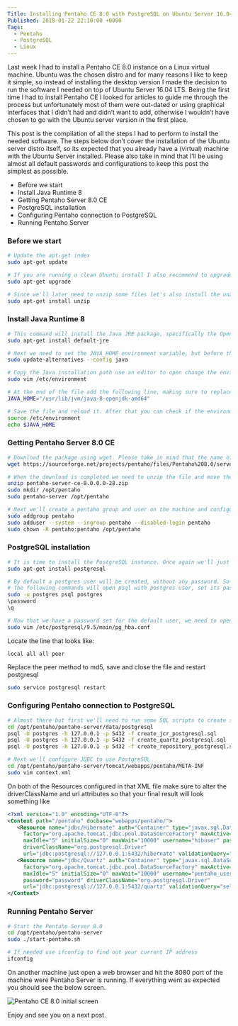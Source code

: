 ```yaml
---
Title: Installing Pentaho CE 8.0 with PostgreSQL on Ubuntu Server 16.04 LTS
Published: 2018-01-22 22:10:00 +0000
Tags: 
  - Pentaho
  - PostgreSQL
  - Linux
---
```

Last week I had to install a Pentaho CE 8.0 instance on a Linux virtual machine. Ubuntu was the chosen distro and for many reasons I like to keep it simple, so instead of installing the desktop version I made the decision to run the software I needed on top of Ubuntu Server 16.04 LTS. Being the first time I had to install Pentaho CE I looked for articles to guide me through the process but unfortunately most of them were out-dated or using graphical interfaces that I didn’t had and didn’t want to add, otherwise I wouldn’t have chosen to go with the Ubuntu server version in the first place.

This post is the compilation of all the steps I had to perform to install the needed software. The steps below don’t cover the installation of the Ubuntu server distro itself, so its expected that you already have a (virtual) machine with the Ubuntu Server installed. Please also take in mind that I’ll be using almost all default passwords and configurations to keep this post the simplest as possible.

- Before we start
- Install Java Runtime 8
- Getting Pentaho Server 8.0 CE
- PostgreSQL installation
- Configuring Pentaho connection to PostgreSQL
- Running Pentaho Server

### Before we start

``` bash
# Update the apt-get index
sudo apt-get update

# If you are running a clean Ubuntu install I also recommend to upgrade the system
sudo apt-get upgrade

# Since we'll later need to unzip some files let's also install the unzip package.
sudo apt-get install unzip
```

### Install Java Runtime 8

``` bash
# This command will install the Java JRE package, specifically the OpenJDK 8
sudo apt-get install default-jre

# Next we need to set the JAVA_HOME environment variable, but before that we need to check where exactly Java is installed
sudo update-alternatives --config java

# Copy the Java installation path use an editor to open change the environment variables
sudo vim /etc/environment

# At the end of the file add the following line, making sure to replace the path with the one you copied above
JAVA_HOME="/usr/lib/jvm/java-8-openjdk-amd64"

# Save the file and reload it. After that you can check if the environment variable is properly configured with a simple echo command
source /etc/environment
echo $JAVA_HOME
```

### Getting Pentaho Server 8.0 CE

``` bash
# Download the package using wget. Please take in mind that the name of the file is the most recent at the time of this writing. You can double check the correct link on sourceforge (https://sourceforge.net/projects/pentaho/files/). 
wget https://sourceforge.net/projects/pentaho/files/Pentaho%208.0/server/pentaho-server-ce-8.0.0.0-28.zip/download -O pentaho-server-ce-8.0.0.0-28.zip

# When the download is completed we need to unzip the file and move the extracted pentaho-server directory to another directory. In this example I'll just put everything under /opt/pentaho
unzip pentaho-server-ce-8.0.0.0-28.zip
sudo mkdir /opt/pentaho
sudo pentaho-server /opt/pentaho

# Next we'll create a pentaho group and user on the machine and configure it to be the owner of the /opt/pentaho path
sudo addgroup pentaho
sudo adduser --system --ingroup pentaho --disabled-login pentaho
sudo chown -R pentaho:pentaho /opt/pentaho
```

### PostgreSQL installation

``` bash
# It is time to install the PostgreSQL instance. Once again we'll just use apt-get to install the required package
sudo apt-get install postgresql

# By default a postgres user will be created, without any password. So next step is to set the password for this user
# The following commands will open psql with postgres user, set its password and quit psql
sudo -u postgres psql postgres
\password 
\q 

# Now that we have a password set for the default user, we need to open the pg_hba.conf file using an editor and allow local connections.
sudo vim /etc/postgresql/9.5/main/pg_hba.conf
```

Locate the line that looks like: 
```
local all all peer
```
Replace the peer method to md5, save and close the file and restart postgresql

``` bash
sudo service postgresql restart 
```
 
### Configuring Pentaho connection to PostgreSQL

``` bash
# Almost there but first we'll need to run some SQL scripts to create some needed databases on the PostgreSQL instance. 
cd /opt/pentaho/pentaho-server/data/postgresql
psql -U postgres -h 127.0.0.1 -p 5432 -f create_jcr_postgresql.sql
psql -U postgres -h 127.0.0.1 -p 5432 -f create_quartz_postgresql.sql
psql -U postgres -h 127.0.0.1 -p 5432 -f create_repository_postgresql.sql

# Next we'll configure JDBC to use PostgreSQL
cd /opt/pentaho/pentaho-server/tomcat/webapps/pentaho/META-INF
sudo vim context.xml
```

On both of the Resources configured in that XML file make sure to alter the driverClassName and url attributes so that your final result will look something like 
``` xml
<?xml version="1.0" encoding="UTF-8"?>
<Context path="/pentaho" docbase="webapps/pentaho/">
   <Resource name="jdbc/Hibernate" auth="Container" type="javax.sql.DataSource" 
     factory="org.apache.tomcat.jdbc.pool.DataSourceFactory" maxActive="20" minIdle="0" 
     maxIdle="5" initialSize="0" maxWait="10000" username="hibuser" password="password" 
     driverClassName="org.postgresql.Driver" 
     url="jdbc:postgresql://127.0.0.1:5432/hibernate" validationQuery="select count(*) FROM INFORMATION_SCHEMA.SYSTEM_SEQUENCES" />
   <Resource name="jdbc/Quartz" auth="Container" type="javax.sql.DataSource" 
     factory="org.apache.tomcat.jdbc.pool.DataSourceFactory" maxActive="20" minIdle="0" 
     maxIdle="5" initialSize="0" maxWait="10000" username="pentaho_user" 
     password="password" driverClassName="org.postgresql.Driver" 
     url="jdbc:postgresql://127.0.0.1:5432/quartz" validationQuery="select count(*) from INFORMATION_SCHEMA.SYSTEM_SEQUENCES" />
</Context>
```

### Running Pentaho Server

``` bash
# Start the Pentaho Server 8.0
cd /opt/pentaho/pentaho-server
sudo ./start-pentaho.sh

# If needed use ifconfig to find out your current IP address
ifconfig
```

On another machine just open a web browser and hit the 8080 port of the machine were Pentaho Server is running. 
If everything went as expected you should see the below screen.

![Pentaho CE 8.0 initial screen](/assets/img/pentaho_ce_8.0_login_screen.png)

Enjoy and see you on a next post.